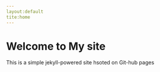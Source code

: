 ```yaml
---
layout:default
tite:home
---
```


# Welcome to My site
This is a simple jekyll-powered site hsoted on Git-hub pages